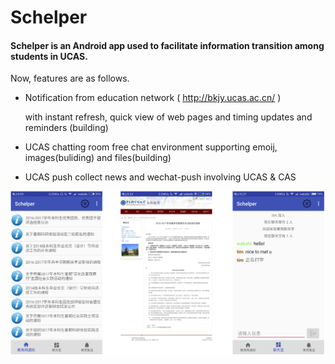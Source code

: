 # Schelper
#### Schelper is an Android app used to facilitate information transition among students in UCAS.

    
Now, features are as follows.

- Notification from education network  ( http://bkjy.ucas.ac.cn/ )
  
  with instant refresh, quick view of web pages and timing updates and reminders (building)

- UCAS chatting room
  free chat environment supporting emoij, images(buliding) and files(building)

- UCAS push
  collect news and wechat-push involving UCAS & CAS
  
![](app/src/web.jpg)
 
